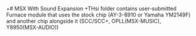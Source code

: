 +# MSX With Sound Expansion
+THsi folder contains user-submitted Furnace module that uses the stock chip (AY-3-8910 or Yamaha YM2149F) and another chip alongside it (SCC/SCC+, OPLL(MSX-MUSIC), Y8950(MSX-AUDIO))
